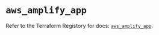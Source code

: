 # `aws_amplify_app`

Refer to the Terraform Registory for docs: [`aws_amplify_app`](https://registry.terraform.io/providers/hashicorp/aws/5.16.2/docs/resources/amplify_app).
